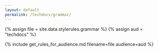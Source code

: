 ```yaml
---
layout: default
permalink: /techdocs/grammar/
---
```


{% assign file = site.data.stylerules.grammar %}
{% assign aud = "techdocs" %}

{% include get_rules_for_audience.md filename=file audience=aud %}